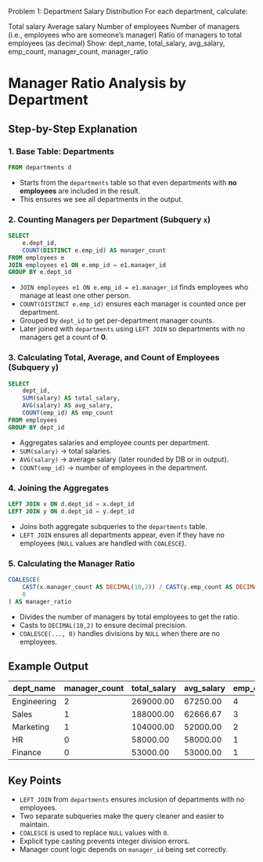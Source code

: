 Problem 1: Department Salary Distribution
For each department, calculate:

Total salary
Average salary
Number of employees
Number of managers (i.e., employees who are someone’s manager)
Ratio of managers to total employees (as decimal)
Show: dept_name, total_salary, avg_salary, emp_count, manager_count, manager_ratio


# Manager Ratio Analysis by Department

## Step-by-Step Explanation

### 1. Base Table: Departments

```sql
FROM departments d
```

* Starts from the `departments` table so that even departments with **no employees** are included in the result.
* This ensures we see all departments in the output.

### 2. Counting Managers per Department (Subquery `x`)

```sql
SELECT 
    e.dept_id, 
    COUNT(DISTINCT e.emp_id) AS manager_count 
FROM employees e 
JOIN employees e1 ON e.emp_id = e1.manager_id 
GROUP BY e.dept_id
```

* `JOIN employees e1 ON e.emp_id = e1.manager_id` finds employees who manage at least one other person.
* `COUNT(DISTINCT e.emp_id)` ensures each manager is counted once per department.
* Grouped by `dept_id` to get per-department manager counts.
* Later joined with `departments` using `LEFT JOIN` so departments with no managers get a count of **0**.

### 3. Calculating Total, Average, and Count of Employees (Subquery `y`)

```sql
SELECT 
    dept_id, 
    SUM(salary) AS total_salary, 
    AVG(salary) AS avg_salary, 
    COUNT(emp_id) AS emp_count 
FROM employees 
GROUP BY dept_id
```

* Aggregates salaries and employee counts per department.
* `SUM(salary)` → total salaries.
* `AVG(salary)` → average salary (later rounded by DB or in output).
* `COUNT(emp_id)` → number of employees in the department.

### 4. Joining the Aggregates

```sql
LEFT JOIN x ON d.dept_id = x.dept_id
LEFT JOIN y ON d.dept_id = y.dept_id
```

* Joins both aggregate subqueries to the `departments` table.
* `LEFT JOIN` ensures all departments appear, even if they have no employees (`NULL` values are handled with `COALESCE`).

### 5. Calculating the Manager Ratio

```sql
COALESCE(
    CAST(x.manager_count AS DECIMAL(10,2)) / CAST(y.emp_count AS DECIMAL(10,2)), 
    0
) AS manager_ratio
```

* Divides the number of managers by total employees to get the ratio.
* Casts to `DECIMAL(10,2)` to ensure decimal precision.
* `COALESCE(..., 0)` handles divisions by `NULL` when there are no employees.

## Example Output

| dept_name | manager_count | total_salary | avg_salary | emp_count | manager_ratio |
|-----------|---------------|--------------|------------|-----------|---------------|
| Engineering | 2 | 269000.00 | 67250.00 | 4 | 0.50 |
| Sales | 1 | 188000.00 | 62666.67 | 3 | 0.33 |
| Marketing | 1 | 104000.00 | 52000.00 | 2 | 0.50 |
| HR | 0 | 58000.00 | 58000.00 | 1 | 0.00 |
| Finance | 0 | 53000.00 | 53000.00 | 1 | 0.00 |

## Key Points

* `LEFT JOIN` from `departments` ensures inclusion of departments with no employees.
* Two separate subqueries make the query cleaner and easier to maintain.
* `COALESCE` is used to replace `NULL` values with `0`.
* Explicit type casting prevents integer division errors.
* Manager count logic depends on `manager_id` being set correctly.